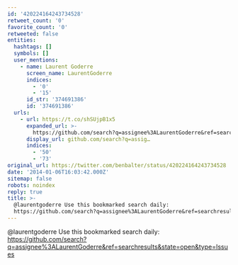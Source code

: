 ```yaml
---
id: '420224164243734528'
retweet_count: '0'
favorite_count: '0'
retweeted: false
entities:
  hashtags: []
  symbols: []
  user_mentions:
    - name: Laurent Goderre
      screen_name: LaurentGoderre
      indices:
        - '0'
        - '15'
      id_str: '374691386'
      id: '374691386'
  urls:
    - url: https://t.co/shSUjpB1x5
      expanded_url: >-
        https://github.com/search?q=assignee%3ALaurentGoderre&ref=searchresults&state=open&type=Issues
      display_url: github.com/search?q=assig…
      indices:
        - '50'
        - '73'
original_url: https://twitter.com/benbalter/status/420224164243734528
date: '2014-01-06T16:03:42.000Z'
sitemap: false
robots: noindex
reply: true
title: >-
  @laurentgoderre Use this bookmarked search daily:
  https://github.com/search?q=assignee%3ALaurentGoderre&ref=searchresults&state=open&type=Issues
---
```


@laurentgoderre Use this bookmarked search daily: https://github.com/search?q=assignee%3ALaurentGoderre&ref=searchresults&state=open&type=Issues